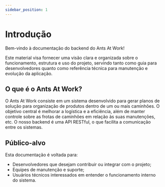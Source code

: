 ```yaml
---
sidebar_position: 1
---
```


# Introdução
Bem-vindo à documentação do backend do Ants At Work!

Este material visa fornecer uma visão clara e organizada sobre o funcionamento, estrutura e uso do projeto,
servindo tanto como guia para desenvolvedores quanto como referência técnica para manutenção e evolução da aplicação.

## O que é o Ants At Work?
O Ants At Work consiste em um sistema desenvolvido para gerar planos de solução para organização de produtos dentro de um
ou mais caminhões. O objetivo central é melhorar a logística e a eficiência, além de manter controle sobre as frotas de
caminhões em relação às suas manutenções, etc. O nosso backend é uma API RESTful, o que facilita a comunicação entre os
sistemas.

## Público-alvo
Esta documentação é voltada para:
- Desenvolvedores que desejam contribuir ou integrar com o projeto;
- Equipes de manutenção e suporte;
- Usuários técnicos interessados em entender o funcionamento interno do sistema.